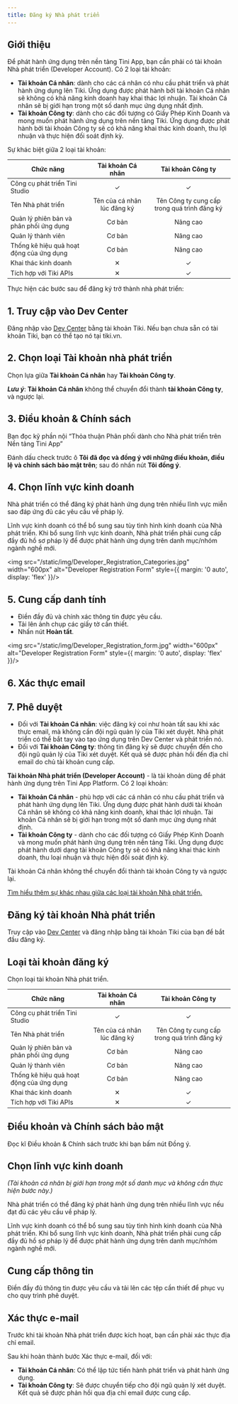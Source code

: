 ```yaml
---
title: Đăng ký Nhà phát triển
---
```


## Giới thiệu

Để phát hành ứng dụng trên nền tảng Tini App, bạn cần phải có tài khoản Nhà phát triển (Developer Account). Có 2 loại tài khoản:

- **Tài khoản Cá nhân**: dành cho các cá nhân có nhu cầu phát triển và phát hành ứng dụng lên Tiki. Ứng dụng được phát hành bởi tài khoản Cá nhân sẽ không có khả năng kinh doanh hay khai thác lợi nhuận. Tài khoản Cá nhân sẽ bị giới hạn trong một số danh mục ứng dụng nhất định.
- **Tài khoản Công ty**: dành cho các đối tượng có Giấy Phép Kinh Doanh và mong muốn phát hành ứng dụng trên nền tảng Tiki. Ứng dụng được phát hành bởi tài khoản Công ty sẽ có khả năng khai thác kinh doanh, thu lợi nhuận và thực hiện đối soát định kỳ.

Sự khác biệt giữa 2 loại tài khoản:

| **Chức năng**                            |    **Tài khoản Cá nhân**    |            **Tài khoản Công ty**             |
| ---------------------------------------- | :-------------------------: | :------------------------------------------: |
| Công cụ phát triển Tini Studio           |              ✓              |                      ✓                       |
| Tên Nhà phát triển                       | Tên của cá nhân lúc đăng ký | Tên Công ty cung cấp trong quá trình đăng ký |
| Quản lý phiên bản và phân phối ứng dụng  |           Cơ bản            |                   Nâng cao                   |
| Quản lý thành viên                       |           Cơ bản            |                   Nâng cao                   |
| Thống kê hiệu quả hoạt động của ứng dụng |           Cơ bản            |                   Nâng cao                   |
| Khai thác kinh doanh                     |              ✕              |                      ✓                       |
| Tích hợp với Tiki APIs                   |              ✕              |                      ✓                       |

Thực hiện các bước sau để đăng ký trở thành nhà phát triển:

## 1. Truy cập vào Dev Center

Đăng nhập vào [Dev Center](https://developer.tiki.vn/apps) bằng tài khoản Tiki. Nếu bạn chưa sẵn có tài khoản Tiki, bạn có thể tạo nó tại tiki.vn.

## 2. Chọn loại Tài khoản nhà phát triển

Chọn lựa giữa **Tài khoản Cá nhân** hay **Tài khoản Công ty**.

***Lưu ý***: **Tài khoản Cá nhân** không thể chuyển đổi thành **tài khoản Công ty**, và ngược lại.

## 3. Điều khoản & Chính sách

Bạn đọc kỹ phần nội “Thỏa thuận Phân phối dành cho Nhà phát triển trên Nền tảng Tini App”

Đánh dấu check trước ô **Tôi đã đọc và đồng ý với những điều khoản, điều lệ và chính sách bảo mật trên**; sau đó nhấn nút **Tôi đồng ý**.

## 4. Chọn lĩnh vực kinh doanh

Nhà phát triển có thể đăng ký phát hành ứng dụng trên nhiều lĩnh vực miễn sao đáp ứng đủ các yêu cầu về pháp lý.

Lĩnh vực kinh doanh có thể bổ sung sau tùy tình hình kinh doanh của Nhà phát triển. Khi bổ sung lĩnh vực kinh doanh, Nhà phát triển phải cung cấp đầy đủ hồ sơ pháp lý để được phát hành ứng dụng trên danh mục/nhóm ngành nghề mới.

<img src="/static/img/Developer_Registration_Categories.jpg" width="600px" alt="Developer Registration Form" style={{ margin: '0 auto', display: 'flex' }}/>

## 5. Cung cấp danh tính

- Điền đầy đủ và chính xác thông tin được yêu cầu.
- Tải lên ảnh chụp các giấy tờ cần thiết.
- Nhấn nút **Hoàn tất**.

<img src="/static/img/Developer_Registration_form.jpg" width="600px" alt="Developer Registration Form" style={{ margin: '0 auto', display: 'flex' }}/>

## 6. Xác thực email

## 7. Phê duyệt

- Đối với **Tài khoản Cá nhân**: việc đăng ký  coi như hoàn tất sau khi xác thực email, mà không cần đội ngũ quản lý của Tiki xét duyệt. Nhà phát triển có thể bắt tay vào tạo ứng dụng trên Dev Center và phát triển nó.
- Đối với **Tài khoản Công ty**: thông tin đăng ký sẽ được chuyển đến cho đội ngũ quản lý của Tiki xét duyệt. Kết quả sẽ được phản hồi đến địa chỉ email do chủ tài khoản cung cấp.





**Tài khoản Nhà phát triển (Developer Account)** - là tài khoản dùng để phát hành ứng dụng trên Tini App Platform. Có 2 loại khoản:

- **Tài khoản Cá nhân** - phù hợp với các cá nhân có nhu cầu phát triển và phát hành ứng dụng lên Tiki. Ứng dụng được phát hành dưới tài khoản Cá nhân sẽ không có khả năng kinh doanh, khai thác lợi nhuận. Tài khoản Cá nhân sẽ bị giới hạn trong một số danh mục ứng dụng nhát định.
- **Tài khoản Công ty** - dành cho các đối tượng có Giấy Phép Kinh Doanh và mong muốn phát hành ứng dụng trên nền tảng Tiki. Ứng dụng được phát hành dưới dạng tài khoản Công ty sẽ có khả năng khai thác kinh doanh, thu loại nhuận và thực hiện đối soát định kỳ.

Tài khoản Cá nhân không thể chuyển đổi thành tài khoản Công ty và ngược lại.

[Tìm hiểu thêm sự khác nhau giữa các loại tài khoản Nhà phát triển.](#loại-tài-khoản-đăng-ký)

## Đăng ký tài khoản Nhà phát triển

Truy cập vào [Dev Center](https://developer.tiki.vn/apps) và đăng nhập bằng tài khoản Tiki của bạn để bắt đầu đăng ký.

## Loại tài khoản đăng ký

Chọn loại tài khoản Nhà phát triển.

| **Chức năng**                            |    **Tài khoản Cá nhân**    |            **Tài khoản Công ty**             |
| ---------------------------------------- | :-------------------------: | :------------------------------------------: |
| Công cụ phát triển Tini Studio           |              ✓              |                      ✓                       |
| Tên Nhà phát triển                       | Tên của cá nhân lúc đăng ký | Tên Công ty cung cấp trong quá trình đăng ký |
| Quản lý phiên bản và phân phối ứng dụng  |           Cơ bản            |                   Nâng cao                   |
| Quản lý thành viên                       |           Cơ bản            |                   Nâng cao                   |
| Thống kê hiệu quả hoạt động của ứng dụng |           Cơ bản            |                   Nâng cao                   |
| Khai thác kinh doanh                     |              ✕              |                      ✓                       |
| Tích hợp với Tiki APIs                   |              ✕              |                      ✓                       |

## Điều khoản và Chính sách bảo mật

Đọc kĩ Điều khoản & Chính sách trước khi bạn bấm nút Đồng ý.

## Chọn lĩnh vực kinh doanh

_(Tài khoản cá nhân bị giới hạn trong một số danh mục và không cần thực hiện bước này.)_

Nhà phát triển có thể đăng ký phát hành ứng dụng trên nhiều lĩnh vực nếu đạt đủ các yêu cầu về pháp lý.

Lĩnh vực kinh doanh có thể bổ sung sau tùy tình hình kinh doanh của Nhà phát triển. Khi bổ sung lĩnh vực kinh doanh, Nhà phát triển phải cung cấp đầy đủ hồ sơ pháp lý để được phát hành ứng dụng trên danh mục/nhóm ngành nghề mới.

## Cung cấp thông tin

Điền đầy đủ thông tin được yêu cầu và tải lên các tệp cần thiết để phục vụ cho quy trình phê duyệt.

## Xác thực e-mail

Trước khi tài khoản Nhà phát triển được kích hoạt, bạn cần phải xác thực địa chỉ email.

Sau khi hoàn thành bước Xác thực e-mail, đối với:

- **Tài khoản Cá nhân**: Có thể lập tức tiến hành phát triển và phát hành ứng dụng.
- **Tài khoản Công ty**: Sẽ được chuyển tiếp cho đội ngũ quản lý xét duyệt. Kết quả sẽ được phản hồi qua địa chỉ email được cung cấp.
